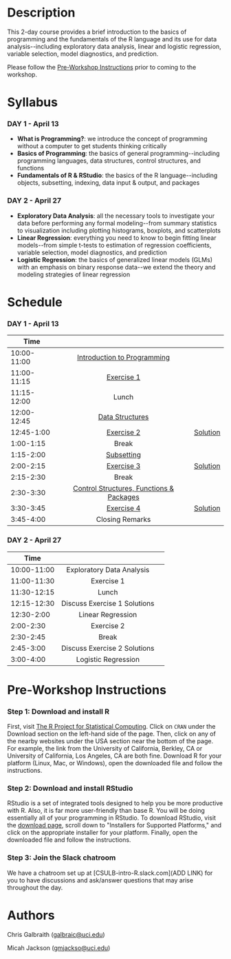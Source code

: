 # Description
This 2-day course provides a brief introduction to the basics of programming and the fundamentals of the R language and its use for data analysis--including exploratory data analysis, linear and logistic regression, variable selection, model diagnostics, and prediction.

Please follow the [Pre-Workshop Instructions](#Instructions) prior to coming to the workshop.


# Syllabus
### DAY 1 - April 13
* **What is Programming?**: we introduce the concept of programming without a computer to get students thinking critically
* **Basics of Programming**: the basics of general programming--including programming languages, data structures, control structures, and functions
* **Fundamentals of R & RStudio**: the basics of the R language--including objects, subsetting, indexing, data input & output, and packages

### DAY 2 - April 27
* **Exploratory Data Analysis**: all the necessary tools to investigate your data before performing any formal modeling--from summary statistics to visualization including plotting histograms, boxplots, and scatterplots
* **Linear Regression**: everything you need to know to begin fitting linear models--from simple t-tests to estimation of regression coefficients, variable selection, model diagnostics, and prediction
* **Logistic Regression**: the basics of generalized linear models (GLMs) with an emphasis on binary response data--we extend the theory and modeling strategies of linear regression


# Schedule

### DAY 1 - April 13

| 	   Time	    |           			         	|							              |
| ------------- | :-----------------------:	| :-----------------------: |   
|  10:00-11:00  | [Introduction to Programming](https://datumu.github.io/CSULB_Intro_R/slides/session_1/session_1.html)	|		|
|	 11:00-11:15 	| [Exercise 1](https://datumu.github.io/CSULB_Intro_R/exercises/exercise_1/ex_1.html) | |
|	 11:15-12:00 	| Lunch | |
|	 12:00-12:45 	| [Data Structures](https://datumu.github.io/CSULB_Intro_R/slides/session_2/session_2.html) | |
|	 12:45-1:00 	| [Exercise 2](https://datumu.github.io/CSULB_Intro_R/exercises/exercise_2/ex_2.html) | [Solution](https://datumu.github.io/CSULB_Intro_R/exercises/exercise_2/solution_2.html) |
|	 1:00-1:15 	  | Break | |
|	 1:15-2:00 	  | [Subsetting ](https://datumu.github.io/CSULB_Intro_R/slides/session_3/session_3.html)| |
|	 2:00-2:15 	| [Exercise 3](https://datumu.github.io/CSULB_Intro_R/exercises/exercise_3/ex_3.html) | [Solution](https://datumu.github.io/CSULB_Intro_R/exercises/exercise_3/solution_3.html) |
|	 2:15-2:30  	| Break | |
|	 2:30-3:30  	| [Control Structures, Functions & Packages](https://datumu.github.io/CSULB_Intro_R/slides/session_4/session_4.html) | |
|	 3:30-3:45 	| [Exercise 4](https://datumu.github.io/CSULB_Intro_R/exercises/exercise_4/ex_4.html) | [Solution](https://datumu.github.io/CSULB_Intro_R/exercises/exercise_4/solution_4.html) |
|	 3:45-4:00 	| Closing Remarks | |


### DAY 2 - April 27

| 	   Time	    |           			         	|							              |
| ------------- | :-----------------------:	| :-----------------------: |   
|  10:00-11:00  | Exploratory Data Analysis	|	|
|	 11:00-11:30 	| Exercise 1 | |
|	 11:30-12:15 	| Lunch | |
|	 12:15-12:30  | Discuss Exercise 1 Solutions | |
|	 12:30-2:00 	| Linear Regression | |
|	 2:00-2:30 	  | Exercise 2 | |
|	 2:30-2:45  	| Break | |
|	 2:45-3:00 	  | Discuss Exercise 2 Solutions | |
|	 3:00-4:00  	| Logistic Regression | |


# <a name="Instructions"></a>Pre-Workshop Instructions
### Step 1: Download and install R
First, visit [The R Project for Statistical Computing](https://www.r-project.org/). Click on `CRAN` under the Download section on the left-hand side of the page. Then, click on any of the nearby websites under the USA section near the bottom of the page. For example, the link from the University of California, Berkley, CA or University of California, Los Angeles, CA are both fine. Download R for your platform (Linux, Mac, or Windows), open the downloaded file and follow the instructions.

### Step 2: Download and install RStudio
RStudio is a set of integrated tools designed to help you be more productive with R. Also, it is far more user-friendly than base R. You will be doing essentially all of your programming in RStudio. To download RStudio, visit the [download page](https://www.rstudio.com/products/rstudio/download/), scroll down to "Installers for Supported Platforms," and click on the appropriate installer for your platform. Finally, open the downloaded file and follow the instructions.

### Step 3: Join the Slack chatroom
We have a chatroom set up at [CSULB-intro-R.slack.com](ADD LINK) for you to have discussions and ask/answer questions that may arise throughout the day.


# Authors
Chris Galbraith (<galbraic@uci.edu>)

Micah Jackson (<gmjackso@uci.edu>)
